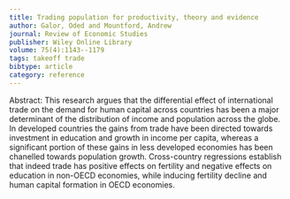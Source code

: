 ```yaml
---
title: Trading population for productivity, theory and evidence
author: Galor, Oded and Mountford, Andrew
journal: Review of Economic Studies
publisher: Wiley Online Library
volume: 75(4):1143--1179
tags: takeoff trade
bibtype: article
category: reference
---
```

Abstract: This research argues that the differential effect of international trade on the demand for human capital across countries has been a major determinant of the distribution of income and population across the globe. In developed countries the gains from trade have been directed towards investment in education and growth in income per capita, whereas a significant portion of these gains in less developed economies has been chanelled towards population growth. Cross-country regressions establish that indeed trade has positive effects on fertility and negative effects on education in non-OECD economies, while inducing fertility decline and human capital formation in OECD economies. 
